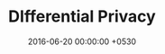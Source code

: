 ---
layout: post
title:  "DIfferential Privacy"
date:   2016-06-20 00:00:00 +0530
categories: Cryptography
tags: []
---
